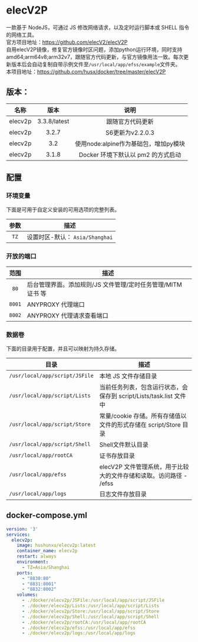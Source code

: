 # elecV2P
一款基于 NodeJS，可通过 JS 修改网络请求，以及定时运行脚本或 SHELL 指令的网络工具。  
官方项目地址：https://github.com/elecV2/elecV2P  
自用elecV2P镜像，修复官方镜像时区问题，添加python运行环境，同时支持amd64;arm64v8;arm32v7，跟随官方代码更新，与官方镜像用法一致。每次更新版本后会自动复制自带示例文件至`/usr/local/app/efss/example`文件夹。  
本项目地址：https://github.com/husx/docker/tree/master/elecV2P

## 版本：

| 名称    | 版本      | 说明                  |
| :-----: | :-------: | :-------------------: |
| elecv2p | 3.3.8/latest | 跟随官方代码更新|
| elecv2p | 3.2.7 |S6更新为v2.2.0.3|
| elecv2p |     3.2      |              使用node:alpine作为基础包，增加py模块 |
| elecv2p | 3.1.8 | Docker 环境下默认以 pm2 的方式启动 |


## 配置

### 环境变量
下面是可用于自定义安装的可用选项的完整列表。  

| 参数 | 描述                            |
| :--: | ------------------------------- |
| `TZ` | 设置时区-默认： `Asia/Shanghai` |


### 开放的端口
| 范围 | 描述 |
| :-----:| ---- |
| `80` |后台管理界面。添加规则/JS 文件管理/定时任务管理/MITM 证书 等  |
| `8001` |ANYPROXY 代理端口 |
| `8002` |ANYPROXY 代理请求查看端口 |

### 数据卷
下面的目录用于配置，并且可以映射为持久存储。

| 目录      | 描述                                      |
| --------- | ----------------------------------------- |
| `/usr/local/app/script/JSFile` | 本地 JS 文件存储目录 |
| `/usr/local/app/script/Lists` | 当前任务列表，包含运行状态，会保存到 script/Lists/task.list 文件中 |
| `/usr/local/app/script/Store` | 常量/cookie 存储。所有存储值以文件的形式存储在 script/Store 目录 |
| `/usr/local/app/script/Shell` | Shell文件默认目录 |
| `/usr/local/app/rootCA` | 证书存放目录 |
| `/usr/local/app/efss` | elecV2P 文件管理系统，用于比较大的文件存储和读取。访问路径 - /efss |
| `/usr/local/app/logs` | 日志文件存放目录 |

## docker-compose.yml
```yml
version: '3'
services:
  elecv2p:
    image: hushunxu/elecv2p:latest
    container_name: elecv2p
    restart: always
    environment:
      - TZ=Asia/Shanghai
    ports:
      - "8830:80"
      - "8831:8001"
      - "8832:8002"
    volumes:
      - ./docker/elecv2p/JSFile:/usr/local/app/script/JSFile
      - ./docker/elecv2p/Lists:/usr/local/app/script/Lists
      - ./docker/elecv2p/Store:/usr/local/app/script/Store
      - ./docker/elecv2p/Shell:/usr/local/app/script/Shell
      - ./docker/elecv2p/rootCA:/usr/local/app/rootCA
      - ./docker/elecv2p/efss:/usr/local/app/efss
      - ./docker/elecv2p/logs:/usr/local/app/logs
```